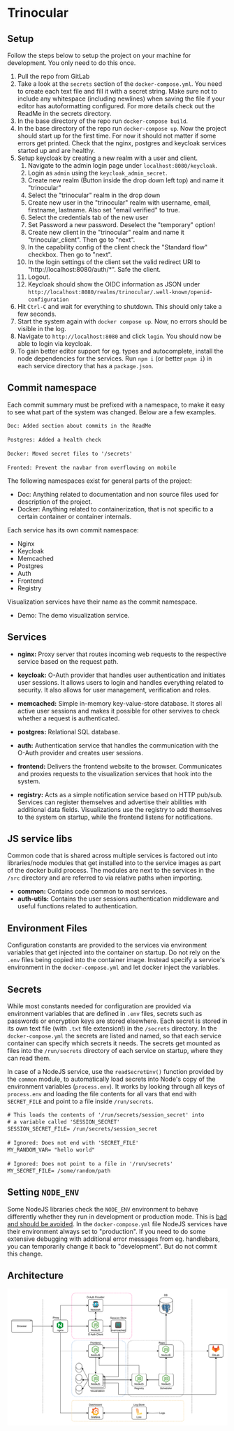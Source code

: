 
# Trinocular

## Setup
Follow the steps below to setup the project on your machine for development.
You only need to do this once.

1. Pull the repo from GitLab
2. Take a look at the `secrets` section of the `docker-compose.yml`. You need to create each text file
   and fill it with a secret string. Make sure not to include any whitespace (including newlines) when
   saving the file if your editor has autoformatting configured. For more details check out the ReadMe
   in the secrets directory.
3. In the base directory of the repo run `docker-compose build`.
4. In the base directory of the repo run `docker-compose up`. Now the project should start up for the 
   first time. For now it should not matter if some errors get printed. Check that the nginx, postgres
   and keycloak services started up and are healthy.
5. Setup keycloak by creating a new realm with a user and client.
   1. Navigate to the admin login page under `localhost:8080/keycloak`.
   2. Login as `admin` using the `keycloak_admin_secret`.
   3. Create new realm (Button inside the drop down left top) and name it "trinocular"
   4. Select the "trinocular" realm in the drop down
   5. Create new user in the "trinocular" realm with username, email, firstname, lastname. Also set
      "email verified" to true.
   6. Select the credentials tab of the new user
   7.  Set Password a new password. Deselect the "temporary" option!
   8.  Create new client in the "trinocular" realm and name it "trinocular_client". Then go to "next".
   9.  In the capability config of the client check the "Standard flow" checkbox. Then go to "next".
   10. In the login settings of the client set the valid redirect URI to "http://localhost:8080/auth/*". Safe the client.
   11. Logout.
   12. Keycloak should show the OIDC information as JSON under `http://localhost:8080/realms/trinocular/.well-known/openid-configuration`
6.  Hit `Ctrl-C` and wait for everything to shutdown. This should only take a few seconds.
7.  Start the system again with `docker compose up`. Now, no errors should be visible in the log.
8.  Navigate to `http://localhost:8080` and click `login`. You should now be able to login via keycloak.
9.  To gain better editor support for eg. types and autocomplete, install the node dependencies for the
   services. Run `npm i` (or better `pnpm i`) in each service directory that has a `package.json`.

## Commit namespace
Each commit summary must be prefixed with a namespace, to make it easy
to see what part of the system was changed. Below are a few examples.

```
Doc: Added section about commits in the ReadMe

Postgres: Added a health check

Docker: Moved secret files to '/secrets'

Fronted: Prevent the navbar from overflowing on mobile
```

The following namespaces exist for general parts of the project:
- Doc: Anything related to documentation and non source files used for description of the project.
- Docker: Anything related to containerization, that is not specific to a certain container or container internals.

Each service has its own commit namespace:
- Nginx
- Keycloak
- Memcached
- Postgres
- Auth
- Frontend
- Registry

Visualization services have their name as the commit namespace.
- Demo: The demo visualization service.

## Services

- __nginx:__ Proxy server that routes incoming web requests to the respective service based on the
  request path.

- __keycloak:__ O-Auth provider that handles user authentication and initiates user sessions. It allows
  users to login and handles everything related to security. It also allows for user management, 
  verification and roles.

- __memcached:__ Simple in-memory key-value-store database. It stores all active user sessions and 
  makes it possible for other servives to check whether a request is authenticated.

- __postgres:__ Relational SQL database.

- __auth:__ Authentication service that handles the communication with the O-Auth provider and creates
  user sessions.

- __frontend:__ Delivers the frontend website to the browser. Communicates and proxies requests to the
  visualization services that hook into the system.

- __registry:__ Acts as a simple notification service based on HTTP pub/sub. Services can register 
  themselves and advertise their abilities with additional data fields. Visualizations use the registry
  to add themselves to the system on startup, while the frontend listens for notifications.

## JS service libs

Common code that is shared across multiple services is factored out into libraries/node modules that
get installed into to the service images as part of the docker build process. The modules are next to
the services in the `/src` directory and are referred to via relative paths when importing.

- __common:__ Contains code common to most services.
- __auth-utils:__ Contains the user sessions authentication middleware and useful functions related
  to authentication.

## Environment Files

Configuration constants are provided to the services via environment variables that get injected into
the container on startup. Do not rely on the `.env` files being copied into the container image.
Instead specify a service's environment in the `docker-compose.yml` and let docker inject the variables.

## Secrets

While most constants needed for configuration are provided via environment variables that are defined in
`.env` files, secrets such as passwords or encryption keys are stored elsewhere. Each secret is stored
in its own text file (with `.txt` file extension!) in the `/secrets` directory. In the `docker-compose.yml`
the secrets are listed and named, so that each service container can specify which secrets it needs.
The secrets get mounted as files into the `/run/secrets` directory of each service on startup, where
they can read them.

In case of a NodeJS service, use the `readSecretEnv()` function provided by the `common` module, to
automatically load secrets into Node's copy of the environment variables (`process.env`). It works
by looking through all keys of `process.env` and loading the file contents for all vars that end
with `SECRET_FILE` and point to a file inside `/run/secrets`.

```Shell
# This loads the contents of '/run/secrets/session_secret' into 
# a variable called 'SESSION_SECRET'
SESSION_SECRET_FILE= /run/secrets/session_secret

# Ignored: Does not end with 'SECRET_FILE'
MY_RANDOM_VAR= "hello world"

# Ignored: Does not point to a file in '/run/secrets'
MY_SECRET_FILE= /some/random/path
```


## Setting `NODE_ENV`

Some NodeJS libraries check the `NODE_ENV` environment to behave differently whether
they run in development or production mode. This is [bad and should be avoided][node_env].
In the `docker-compose.yml` file NodeJS services have their environment always set to
"production". If you need to do some extensive debugging with additional error messages from
eg. handlebars, you can temporarily change it back to "development". But do not commit
this change.


## Architecture

![Service Architecture](assets/architecture.svg)




[node_env]: https://nodejs.org/en/learn/getting-started/nodejs-the-difference-between-development-and-production



